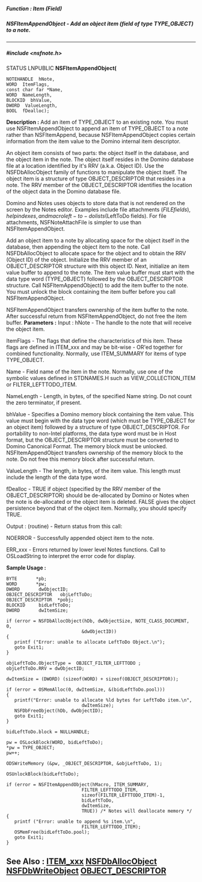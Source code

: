 ##### Function : Item (Field)
##### NSFItemAppendObject - Add an object item (field of type TYPE_OBJECT) to a note.
---
##### #include <nsfnote.h>
STATUS LNPUBLIC **NSFItemAppendObject(**

	NOTEHANDLE  hNote,
	WORD  ItemFlags,
	const char far *Name,
	WORD  NameLength,
	BLOCKID  bhValue,
	DWORD  ValueLength,
	BOOL  fDealloc);
**Description :**
Add an item of TYPE_OBJECT to an existing note. You must use 
NSFItemAppendObject to append an item of TYPE_OBJECT to a note rather than 
NSFItemAppend, because NSFItemAppendObject copies certain information from the 
item value to the Domino internal item descriptor.

An object item consists of two parts: the object itself in the database, and 
the object item in the note. The object itself resides in the Domino database 
file at a location identified by it's RRV (a.k.a. Object ID). Use the 
NSFDbAllocObject family of functions to manipulate the object itself.  The 
object item is a structure of type OBJECT_DESCRIPTOR that resides in a note. 
The RRV member of the OBJECT_DESCRIPTOR identifies the location of the object 
data in the Domino database file.

Domino and Notes uses objects to store data that is not rendered on the screen 
by the Notes editor. Examples include file attachments ($FILE fields), help 
indexes, and macro left-to-do lists ($LeftToDo fields). For file attachments, 
NSFNoteAttachFile is simpler to use than NSFItemAppendObject.

Add an object item to a note by allocating space for the object itself in the 
database, then appending the object item to the note. Call NSFDbAllocObject to 
allocate space for the object and to obtain the RRV (Object ID) of the object. 
Initialize the RRV member of an OBJECT_DESCRIPTOR structure with this object 
ID. Next, initialize an item value buffer to append to the note. The item value 
buffer must start with the data type word (TYPE_OBJECT) followed by the 
OBJECT_DESCRIPTOR structure.   Call NSFItemAppendObject() to add the item 
buffer to the note.  You must unlock the block containing the item buffer 
before you call NSFItemAppendObject. 

NSFItemAppendObject transfers ownership of the item buffer to the note. After 
successful return from NSFItemAppendObject, do not free the item buffer.
**Parameters :**
Input :
hNote  -  The handle to the note that will receive the object item.

ItemFlags  -  The flags that define the characteristics of this item. These flags are defined in ITEM_xxx and may be bit-wise - OR'ed together for combined functionality. Normally, use ITEM_SUMMARY for items of type TYPE_OBJECT.

Name  -  Field name of the item in the note. Normally, use one of the symbolic values defined in STDNAMES.H such as VIEW_COLLECTION_ITEM or FILTER_LEFTTODO_ITEM.

NameLength  -  Length, in bytes, of the specified Name string. Do not count the zero terminator, if present.

bhValue  -  Specifies a Domino memory block containing the item value. This value must begin with the data type word (which must be TYPE_OBJECT for an object item) followed by a structure of type OBJECT_DESCRIPTOR. For portability to non-Intel platforms, the data type word must be in Host format, but the OBJECT_DESCRIPTOR structure must be converted to Domino Canonical Format. The memory block must be unlocked. NSFItemAppendObject transfers ownership of the memory block to the note. Do not free this memory block after successful return.

ValueLength  -  The length, in bytes, of the item value. This length must include the length of the data type word.

fDealloc  -  TRUE if object (specified by the RRV member of the OBJECT_DESCRIPTOR) should be de-allocated by Domino or Notes when the note is de-allocated or the object item is deleted. FALSE gives the object persistence beyond that of the object item. Normally, you should specify TRUE.

Output :
(routine)  -  Return status from this call: 

NOERROR - Successfully appended object item to the note.

ERR_xxx - Errors returned by lower level Notes functions.  Call to OSLoadString to interpret the error code for display.


**Sample Usage :**
```
BYTE       *pb;
WORD       *pw;
DWORD       dwObjectID;
OBJECT_DESCRIPTOR   objLeftToDo;
OBJECT_DESCRIPTOR  *pobj;
BLOCKID     bidLeftToDo;
DWORD       dwItemSize;

if (error = NSFDbAllocObject(hDb, dwObjectSize, NOTE_CLASS_DOCUMENT, 0, 
                            &dwObjectID))
{
   printf ("Error: unable to allocate LeftToDo Object.\n");
   goto Exit1;
}
    
objLeftToDo.ObjectType =  OBJECT_FILTER_LEFTTODO ;
objLeftToDo.RRV = dwObjectID;

dwItemSize = (DWORD) (sizeof(WORD) + sizeof(OBJECT_DESCRIPTOR));

if (error = OSMemAlloc(0, dwItemSize, &(bidLeftToDo.pool)))
{
   printf("Error: unable to allocate %ld bytes for LeftToDo item.\n",
                            dwItemSize);
   NSFDbFreeObject(hDb, dwObjectID);
   goto Exit1;
}

bidLeftToDo.block = NULLHANDLE;

pw = OSLockBlock(WORD, bidLeftToDo);
*pw = TYPE_OBJECT;
pw++;

ODSWriteMemory (&pw, _OBJECT_DESCRIPTOR, &objLeftToDo, 1);
    
OSUnlockBlock(bidLeftToDo);

if (error = NSFItemAppendObject(hMacro, ITEM_SUMMARY,
                            FILTER_LEFTTODO_ITEM, 
                            sizeof(FILTER_LEFTTODO_ITEM)-1,
                            bidLeftToDo, 
                            dwItemSize, 
                            TRUE)) /* Notes will deallocate memory */
{
   printf ("Error: unable to append %s item.\n",
                            FILTER_LEFTTODO_ITEM);
   OSMemFree(bidLeftToDo.pool);
   goto Exit1;
}
```
**See Also :**
[ITEM_xxx](D:/md_files/ITEM_xxx.md)
[NSFDbAllocObject](D:/md_files/NSFDbAllocObject.md)
[NSFDbWriteObject](D:/md_files/NSFDbWriteObject.md)
[OBJECT_DESCRIPTOR](D:/md_files/OBJECT_DESCRIPTOR.md)
---
